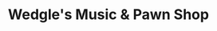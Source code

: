 ---
title: "Wedgle's Music & Pawn Shop"
url: /denver/wedgles-music-and-pawn-shop/
shop: musical instrument
---